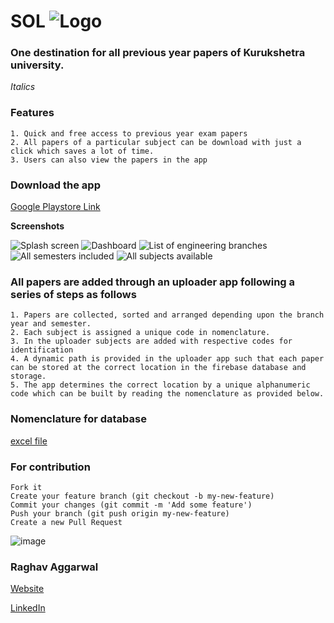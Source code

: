 # SOL ![Logo]("SOL/Screenshots/kuk.png")
### One destination for all previous year papers of Kurukshetra university.

_Italics_

### Features
```Plain
1. Quick and free access to previous year exam papers
2. All papers of a particular subject can be download with just a click which saves a lot of time.
3. Users can also view the papers in the app

```


### Download the app
[Google Playstore Link](# )


**Screenshots**

![Splash screen]("Screenshots/Splashscreen.jpg")
![Dashboard]("Screenshots/Dashboard.jpg")
![List of engineering branches]("Screenshots/Expendablelist.jpg")
![All semesters included]("Screenshots/expanded.jpg")
![All subjects available]("Screenshots/subjectlist.jpg")

### All papers are added through an uploader app following a series of steps as follows

```Plain
1. Papers are collected, sorted and arranged depending upon the branch year and semester.
2. Each subject is assigned a unique code in nomenclature.
3. In the uploader subjects are added with respective codes for identification
4. A dynamic path is provided in the uploader app such that each paper can be stored at the correct location in the firebase database and storage.
5. The app determines the correct location by a unique alphanumeric code which can be built by reading the nomenclature as provided below.

```

### Nomenclature for database

[excel file](Nomenclature/Nomenclature.xlxs )


### For contribution
```
Fork it
Create your feature branch (git checkout -b my-new-feature)
Commit your changes (git commit -m 'Add some feature')
Push your branch (git push origin my-new-feature)
Create a new Pull Request
```

![image]("Screenshots/gitone.png")

### Raghav Aggarwal

[Website](https://elegant-bassi-f1c949.netlify.app/ )

[LinkedIn](linkedin.com/in/raghav-aggarwal-74b873143/)
